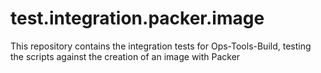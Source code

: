 # test.integration.packer.image
This repository contains the integration tests for Ops-Tools-Build, testing the scripts against the creation of an image with Packer
